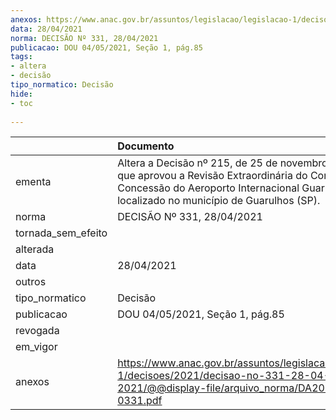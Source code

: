 ```yaml
---
anexos: https://www.anac.gov.br/assuntos/legislacao/legislacao-1/decisoes/2021/decisao-no-331-28-04-2021/@@display-file/arquivo_norma/DA2021-0331.pdf
data: 28/04/2021
norma: DECISÃO Nº 331, 28/04/2021
publicacao: DOU 04/05/2021, Seção 1, pág.85
tags:
- altera
- decisão
tipo_normatico: Decisão
hide: 
- toc 
 
---
```


|                    | Documento                                                                                                                                                                                          |
|:-------------------|:---------------------------------------------------------------------------------------------------------------------------------------------------------------------------------------------------|
| ementa             | Altera a Decisão nº 215, de 25 de novembro de 2020, que aprovou a Revisão Extraordinária do Contrato de Concessão do Aeroporto Internacional Guarulhos, localizado no município de Guarulhos (SP). |
| norma              | DECISÃO Nº 331, 28/04/2021                                                                                                                                                                         |
| tornada_sem_efeito |                                                                                                                                                                                                    |
| alterada           |                                                                                                                                                                                                    |
| data               | 28/04/2021                                                                                                                                                                                         |
| outros             |                                                                                                                                                                                                    |
| tipo_normatico     | Decisão                                                                                                                                                                                            |
| publicacao         | DOU 04/05/2021, Seção 1, pág.85                                                                                                                                                                    |
| revogada           |                                                                                                                                                                                                    |
| em_vigor           |                                                                                                                                                                                                    |
| anexos             | https://www.anac.gov.br/assuntos/legislacao/legislacao-1/decisoes/2021/decisao-no-331-28-04-2021/@@display-file/arquivo_norma/DA2021-0331.pdf                                                      |